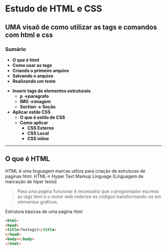 # Estudo de HTML e CSS
## UMA visaõ de como utilizar as tags e comandos com html e css

### Sumário
* **O que é html**
* **Como usar as tags**
* **Criando o primeiro arquivo**
* **Salvando o arquivo**
* **Realizando um teste**
 - **Inserir tags de elementos estruturais**
   - **p ->paragrafo**
   - **IMG ->imagem**
   - **Section -> Seção**
 - **Aplicar estilo CSS**
   - **O que é estilo de CSS**
   - **Como aplicar**
        - **CSS Externo**
        - **CSS Local**
        - **CSS inline**


---
## O que é HTML

HTML é uma linguagem marcas utiliza para criação de estruturas de paginas html.
HTML-> Hyper Text Markup Linguage (Linguagem de marcação de hiper texto)

> Para uma pagina funcionar é necessário que o programador escreva as tags
>html e o motor web rederize os códigos transformando-os em 
elementos graficos.

Estrutura básicas de uma página html 

```html
<html>
<head>
<title>Testegit</title>
</head>
<body></body>
</html>
```
